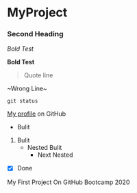 # MyProject
### Second Heading
*Bold Test* 

**Bold Test**

> Quote line

~Wrong Line~

`git status`

[My profile](https://Aleena921@github.com) on GitHub

- Bulit

1. Bulit
   - Nested Bulit
     - Next Nested
   
- [x] Done

My First Project On GitHub
Bootcamp 2020
